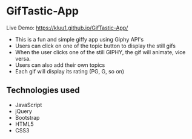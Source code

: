 # GifTastic-App
Live Demo: https://kluu1.github.io/GifTastic-App/
- This is a fun and simple giffy app using Giphy API's
- Users can click on one of the topic button to display the still gifs
- When the user clicks one of the still GIPHY, the gif will animate, vice versa.
- Users can also add their own topics
- Each gif will display its rating (PG, G, so on)

## Technologies used
- JavaScript
- jQuery
- Bootstrap
- HTML5
- CSS3
